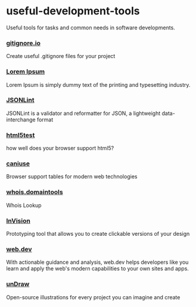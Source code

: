 # useful-development-tools
Useful tools for tasks and common needs in software developments.


### [gitignore.io](https://www.gitignore.io/)
Create useful .gitignore files for your project 

### [Lorem Ipsum](https://www.lipsum.com/)
Lorem Ipsum is simply dummy text of the printing and typesetting industry.

### [JSONLint](https://jsonlint.com/)
JSONLint is a validator and reformatter for JSON, a lightweight data-interchange format

### [html5test](https://html5test.com/index.html)
how well does your browser support html5?

### [caniuse](https://caniuse.com/)
Browser support tables for modern web technologies

### [whois.domaintools](http://whois.domaintools.com/)
Whois Lookup

### [InVision](https://www.invisionapp.com/)
Prototyping tool that allows you to create clickable versions of your design

### [web.dev](https://web.dev/)
With actionable guidance and analysis, web.dev helps developers like you learn and apply the web's modern capabilities to your own sites and apps.

### [unDraw](https://undraw.co/)
Open-source illustrations for every project you can imagine and create
